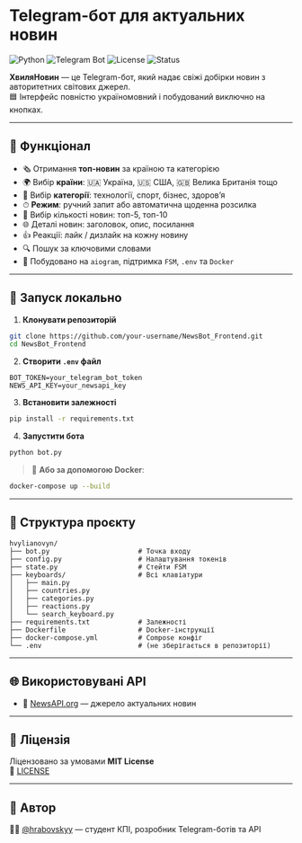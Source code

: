 # Telegram-бот для актуальних новин

![Python](https://img.shields.io/badge/Python-3.11-blue?logo=python)
![Telegram Bot](https://img.shields.io/badge/Telegram-Bot-blue?logo=telegram)
![License](https://img.shields.io/badge/license-MIT-green)
![Status](https://img.shields.io/badge/status-done-brightgreen)

**ХвиляНовин** — це Telegram-бот, який надає свіжі добірки новин з авторитетних світових джерел.  
🟦 Інтерфейс повністю україномовний і побудований виключно на кнопках.

---

## 🔧 Функціонал

- 🗞 Отримання **топ-новин** за країною та категорією
- 🌍 Вибір **країни**: 🇺🇦 Україна, 🇺🇸 США, 🇬🇧 Велика Британія тощо
- 📂 Вибір **категорії**: технології, спорт, бізнес, здоров’я
- ⏱ **Режим**: ручний запит або автоматична щоденна розсилка
- 🔢 Вибір кількості новин: топ-5, топ-10
- 🌐 Деталі новин: заголовок, опис, посилання
- 👍 Реакції: лайк / дизлайк на кожну новину
- 🔍 Пошук за ключовими словами
- 🧠 Побудовано на `aiogram`, підтримка `FSM`, `.env` та `Docker`

---

## 🚀 Запуск локально

1. **Клонувати репозиторій**
```bash
git clone https://github.com/your-username/NewsBot_Frontend.git
cd NewsBot_Frontend
```

2. **Створити `.env` файл**
```env
BOT_TOKEN=your_telegram_bot_token
NEWS_API_KEY=your_newsapi_key
```

3. **Встановити залежності**
```bash
pip install -r requirements.txt
```

4. **Запустити бота**
```bash
python bot.py
```

> 🐳 **Або за допомогою Docker**:
```bash
docker-compose up --build
```

---

## 📁 Структура проєкту

```
hvylianovyn/
├── bot.py                      # Точка входу
├── config.py                   # Налаштування токенів
├── state.py                    # Стейти FSM
├── keyboards/                  # Всі клавіатури
│   ├── main.py
│   ├── countries.py
│   ├── categories.py
│   ├── reactions.py
│   └── search_keyboard.py
├── requirements.txt            # Залежності
├── Dockerfile                  # Docker-інструкції
├── docker-compose.yml          # Compose конфіг
└── .env                        # (не зберігається в репозиторії)
```

---

## 🌐 Використовувані API

- 🔗 [NewsAPI.org](https://newsapi.org/) — джерело актуальних новин

---

## 📜 Ліцензія

Ліцензовано за умовами **MIT License**  
📄 [LICENSE](./LICENSE)

---

## 👤 Автор

👨‍💻 [@hrabovskyy](https://t.me/hrabovskyy) — студент КПІ, розробник Telegram-ботів та API  
